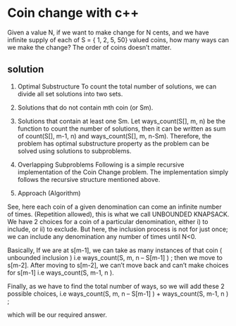# Coin change with c++

Given a value N, if we want to make change for N cents, and we have infinite supply of each of S = { 1, 2, 5, 50} valued coins, how many ways can we make the change? The order of coins doesn’t matter.

## solution 
1) Optimal Substructure 
To count the total number of solutions, we can divide all set solutions into two sets. 
1) Solutions that do not contain mth coin (or Sm). 
2) Solutions that contain at least one Sm. 
Let ways_count(S[], m, n) be the function to count the number of solutions, then it can be written as sum of count(S[], m-1, n) and ways_count(S[], m, n-Sm).
Therefore, the problem has optimal substructure property as the problem can be solved using solutions to subproblems. 

2) Overlapping Subproblems 
Following is a simple recursive implementation of the Coin Change problem. The implementation simply follows the recursive structure mentioned above.

3) Approach (Algorithm)

See, here each coin of a given denomination can come an infinite number of times. (Repetition allowed), this is what we call UNBOUNDED KNAPSACK. We have 2 choices for a coin of a particular denomination, either i) to include, or ii) to exclude.  But here, the inclusion process is not for just once; we can include any denomination any number of times until N<0.

Basically, If we are at s[m-1], we can take as many instances of that coin ( unbounded inclusion ) i.e ways_count(S, m, n – S[m-1] ) ; then we move to s[m-2]. After moving to s[m-2], we can’t move back and can’t make choices for s[m-1] i.e ways_count(S, m-1, n ).

Finally, as we have to find the total number of ways, so we will add these 2 possible choices, i.e ways_count(S, m, n – S[m-1] ) + ways_count(S, m-1, n ) ;

which will be our required answer.
